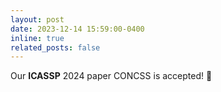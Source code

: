 ```yaml
---
layout: post
date: 2023-12-14 15:59:00-0400
inline: true
related_posts: false
---
```


Our **ICASSP** 2024 paper CONCSS is accepted! 🎉